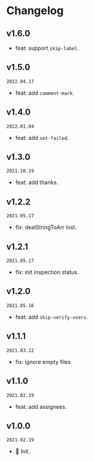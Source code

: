 # Changelog

## v1.6.0

- feat: support `skip-label`.

## v1.5.0

`2022.04.17`

- feat: add `comment-mark`.

## v1.4.0

`2022.01.04`

- feat: add `set-failed`.

## v1.3.0

`2021.10.19`

- feat: add thanks.

## v1.2.2

`2021.05.17`

- fix: dealStringToArr lost.

## v1.2.1

`2021.05.17`

- fix: init inspection status.

## v1.2.0

`2021.05.16`

- feat: add `skip-verify-users`.

## v1.1.1

`2021.03.12`

- fix: ignore empty files

## v1.1.0

`2021.02.19`

- feat: add assignees.

## v1.0.0

`2021.02.19`

- 🎉 Init.
